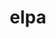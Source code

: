 ---
title: "elpa"
layout: cache
categories: [package, develop]
meta: {"compilers": ["gcc@=12.3.0"], "num_specs": 9, "num_specs_by_stack": {"root": 9, "tutorial": 8}, "oss": ["ubuntu22.04"], "platforms": ["linux"], "stacks": ["root", "tutorial"], "targets": ["x86_64_v3"], "versions": ["2024.03.001", "2025.01.001"]}
spec_details: [{"compiler": "gcc@=12.3.0", "hash": "32f4ch2qtmwsthch22o5fu3c6x2a32cj", "os": "ubuntu22.04", "platform": "linux", "size": "-", "stacks": ["root", "tutorial"], "target": "x86_64_v3", "variants": ["~autotune", "build_system=autotools", "~cuda", "+mpi", "+openmp", "~rocm"], "versions": ["2024.03.001"]}, {"compiler": "gcc@=12.3.0", "hash": "3nb3t3tzxrkwlaopbpnozvsfc2tobdfh", "os": "ubuntu22.04", "platform": "linux", "size": "-", "stacks": ["root", "tutorial"], "target": "x86_64_v3", "variants": ["~autotune", "build_system=autotools", "~cuda", "+mpi", "+openmp", "patches=90f18c8", "~rocm"], "versions": ["2024.03.001"]}, {"compiler": "gcc@=12.3.0", "hash": "4mk4bz7hifnvrhxoe7yseowgllbcqlb2", "os": "ubuntu22.04", "platform": "linux", "size": "-", "stacks": ["root", "tutorial"], "target": "x86_64_v3", "variants": ["~autotune", "build_system=autotools", "~cuda", "+mpi", "+openmp", "~rocm"], "versions": ["2024.03.001"]}, {"compiler": "gcc@=12.3.0", "hash": "4njhtvvjksso75jkyz4st43norzcfrdu", "os": "ubuntu22.04", "platform": "linux", "size": "-", "stacks": ["root"], "target": "x86_64_v3", "variants": ["~autotune", "build_system=autotools", "~cuda", "+mpi", "+openmp", "~rocm"], "versions": ["2024.03.001"]}, {"compiler": "gcc@=12.3.0", "hash": "c6zb2v476bleibfpdpb725ige3x4sbdj", "os": "ubuntu22.04", "platform": "linux", "size": "-", "stacks": ["root", "tutorial"], "target": "x86_64_v3", "variants": ["~autotune", "build_system=autotools", "~cuda", "+mpi", "+openmp", "~rocm"], "versions": ["2024.03.001"]}, {"compiler": "gcc@=12.3.0", "hash": "doikuzqwqffcyhr67pp5ufobiafis26l", "os": "ubuntu22.04", "platform": "linux", "size": "-", "stacks": ["root", "tutorial"], "target": "x86_64_v3", "variants": ["~autotune", "build_system=autotools", "~cuda", "+mpi", "+openmp", "patches=90f18c8", "~rocm"], "versions": ["2024.03.001"]}, {"compiler": "gcc@=12.3.0", "hash": "fhrgfz7kyzh5sgonno3lnwanf65igagi", "os": "ubuntu22.04", "platform": "linux", "size": "-", "stacks": ["root", "tutorial"], "target": "x86_64_v3", "variants": ["~autotune", "build_system=autotools", "~cuda", "+mpi", "+openmp", "~rocm"], "versions": ["2024.03.001"]}, {"compiler": "gcc@=12.3.0", "hash": "fzaxltp536cxmqw2eg4dnobgdbm7k4y7", "os": "ubuntu22.04", "platform": "linux", "size": "-", "stacks": ["root", "tutorial"], "target": "x86_64_v3", "variants": ["~autotune", "build_system=autotools", "~cuda", "+mpi", "+openmp", "~rocm"], "versions": ["2024.03.001"]}, {"compiler": "gcc@=12.3.0", "hash": "u5d5pltejvq2wkthkqkf576fpsvlngia", "os": "ubuntu22.04", "platform": "linux", "size": "-", "stacks": ["root", "tutorial"], "target": "x86_64_v3", "variants": ["~autotune", "build_system=autotools", "~cuda", "+mpi", "+openmp", "patches=90f18c8", "~rocm"], "versions": ["2025.01.001"]}]
---